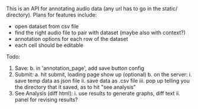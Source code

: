 This is an API for annotating audio data (any url has to go in the static/ directory).
Plans for features include:
- open dataset from csv file
- find the right audio file to pair with dataset (maybe also with context?)
- annotation options for each row of the dataset
- each cell should be editable

Todo:
1. Save:
    b. in 'annotation_page', add save button config
2. Submit:
    a. hit submit, loading page show up (optional)
    b. on the server:
        i. save temp data as json file
        ii. save data as .csv file
        iii. pop up telling you the directory that it saved, as to hit "see analysis"
3. See Analysis (diff html):
        i. use results to generate graphs, diff text
        ii. panel for revising results?